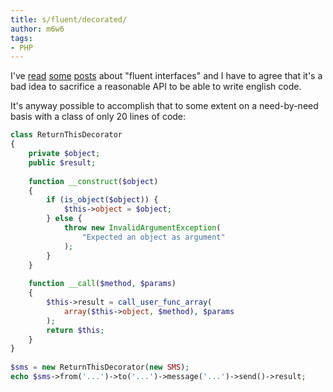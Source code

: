 ```yaml
---
title: s/fluent/decorated/
author: m6w6
tags: 
- PHP
---
```


I've [read](http://www.achievo.org/blog/archives/25-The-danger-of-Fluent-interfaces.html) 
[some](http://andigutmans.blogspot.com/2005/12/fluent-interfaces.html) 
[posts](http://paul-m-jones.com/blog/?p=188) about "fluent interfaces" and 
I have to agree that it's a bad idea to sacrifice a reasonable
API to be able to write english code.

It's anyway possible to accomplish that to some extent on a need-by-need basis
with a class of only 20 lines of code:

```php  
class ReturnThisDecorator  
{  
    private $object;  
    public $result;  
  
    function __construct($object)  
    {  
        if (is_object($object)) {  
            $this->object = $object;  
        } else {  
            throw new InvalidArgumentException(  
                "Expected an object as argument"  
            );  
        }  
    }  
  
    function __call($method, $params)  
    {  
        $this->result = call_user_func_array(  
            array($this->object, $method), $params  
        );  
        return $this;  
    }  
}  
  
$sms = new ReturnThisDecorator(new SMS);  
echo $sms->from('...')->to('...')->message('...')->send()->result;  
```
